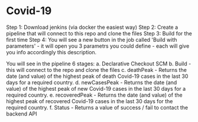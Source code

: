 # Covid-19

Step 1: Download jenkins (via docker the easiest way)
Step 2: Create a pipeline that will connect to this repo and clone the files
Step 3: Build for the first time
Step 4: You will see a new button in the job called 'Build with parameters' - it will open you 3 parametrs you could define - each will give you info accordingly this description.

You will see in the pipeline 6 stages:
a. Declarative Checkout SCM
b. Build - this will connect to the repo and clone the files
c. deathPeak - Returns the date (and value) of the highest peak of death Covid-19 cases in the last 30 days for a required country.
d. newCasesPeak - Returns the date (and value) of the highest peak of new Covid-19 cases in the last 30 days for a required country.
e. recoveredPeak - Returns the date (and value) of the highest peak of recovered Covid-19 cases in the last 30 days for the required country.
f. Status - Returns a value of success / fail to contact the backend API
